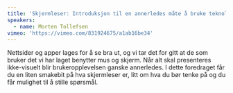 ```yaml
---
title: 'Skjermleser: Introduksjon til en annerledes måte å bruke teknologi på'
speakers:
  - name: Morten Tollefsen
vimeo: 'https://vimeo.com/831924675/a1ab16be34'
---
```


Nettsider og apper lages for å se bra ut, og vi tar det for gitt at de som bruker det vi har laget benytter mus og skjerm. Når alt skal presenteres ikke-visuelt blir brukeropplevelsen ganske annerledes. I dette foredraget får du en liten smakebit på hva skjermleser er, litt om hva du bør tenke på og du får mulighet til å stille spørsmål.